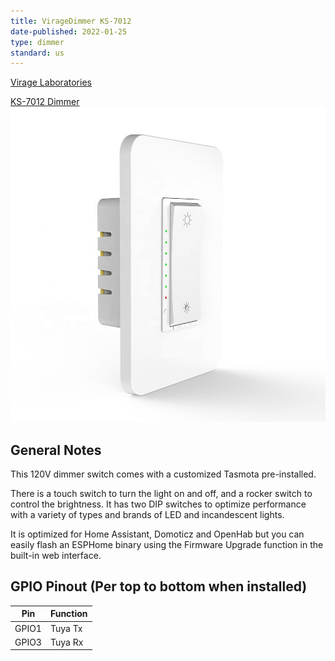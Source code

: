 ```yaml
---
title: VirageDimmer KS-7012
date-published: 2022-01-25
type: dimmer
standard: us
---
```


[Virage Laboratories](https://www.viragelabs.com)

[KS-7012 Dimmer](https://www.viragelabs.com/product/viragedimmer/)![image](virage_labs_KS-7012.jpg)

## General Notes

This 120V dimmer switch comes with a customized Tasmota pre-installed.

There is a touch switch to turn the light on and off, and a rocker switch to control the brightness. It has two DIP switches to optimize performance with a variety of types and brands of LED and incandescent lights.

It is optimized for Home Assistant, Domoticz and OpenHab but you can easily flash an ESPHome binary using the Firmware Upgrade function in the built-in web interface.

## GPIO Pinout (Per top to bottom when installed)

| Pin   | Function |
| ----- | -------- |
| GPIO1 | Tuya Tx  |
| GPIO3 | Tuya Rx  |
